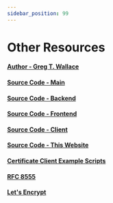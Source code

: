 ```yaml
---
sidebar_position: 99
---
```


# Other Resources

#### [Author - Greg T. Wallace](https://www.gregtwallace.com/)

#### [Source Code - Main](https://github.com/gregtwallace/legocerthub)

#### [Source Code - Backend](https://github.com/gregtwallace/legocerthub-backend)

#### [Source Code - Frontend](https://github.com/gregtwallace/legocerthub-frontend)

#### [Source Code - Client](https://github.com/gregtwallace/legocerthub-client)

#### [Source Code - This Website](https://github.com/gregtwallace/legocerthub.com-docusaurus/)

#### [Certificate Client Example Scripts](https://github.com/gregtwallace/certificate-scripts)

#### [RFC 8555](https://datatracker.ietf.org/doc/html/rfc8555)

#### [Let's Encrypt](https://letsencrypt.org/)

